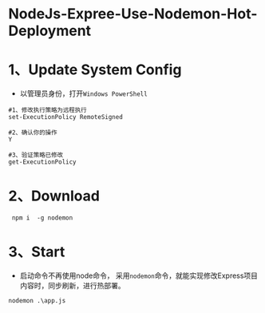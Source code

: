 # NodeJs-Expree-Use-Nodemon-Hot-Deployment

# 1、Update System Config

- 以管理员身份，打开`Windows PowerShell`

```shell
#1、修改执行策略为远程执行
set-ExecutionPolicy RemoteSigned  

#2、确认你的操作
Y

#3、验证策略已修改
get-ExecutionPolicy
```

# 2、Download

```shell
 npm i  -g nodemon
```

# 3、Start

- 启动命令不再使用node命令， 采用`nodemon`命令，就能实现修改Express项目内容时，同步刷新，进行热部署。

```shell
nodemon .\app.js 
```

